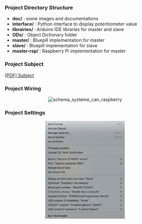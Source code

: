 ### Project Directory Structure

- **doc/** : some images and documentations  
- **interface/** : Python interface to display potentiometer value  
- **librairies/** : Arduino IDE libraries for master and slave
- **ODs/** : Object Dictionary folder
- **master/** : Bluepill implementation for master
- **slave/** : Bluepill implementation for slave
- **master-rsp/** : Raspberry Pi implementation for master

### Project Subject
<a href="https://github.com/tetelie/VACOP/blob/main/doc/sujet.pdf">[PDF] Subject</a>
### Project Wiring
<p align="center">
  <img src="https://github.com/tetelie/VACOP/blob/main/doc/schema_systeme_can_raspberry.jpg" alt="schema_systeme_can_raspberry" width="500"/>
</p>

### Project Settings
<p align="center">
  <img src="https://github.com/tetelie/canopen-stm32duino/blob/main/doc/board.png" alt="board" width="250"/>
</p>

